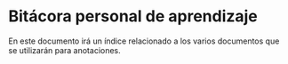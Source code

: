 # Bitácora personal de aprendizaje

En este documento irá un índice relacionado a los varios documentos que se utilizarán para anotaciones.
